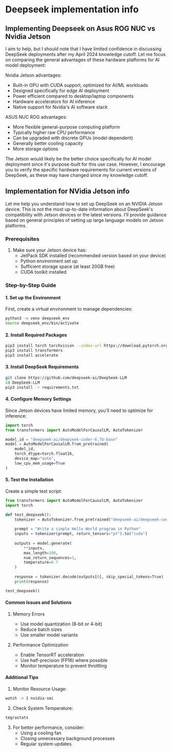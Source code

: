 
# Deepseek implementation info

## Implementing Deepseek on Asus ROG NUC vs Nvidia Jetson

I aim to help, but I should note that I have limited confidence in discussing DeepSeek deployments after my April 2024 knowledge cutoff. Let me focus on comparing the general advantages of these hardware platforms for AI model deployment:

Nvidia Jetson advantages:
- Built-in GPU with CUDA support, optimized for AI/ML workloads
- Designed specifically for edge AI deployment
- Power efficient compared to desktop/laptop components
- Hardware accelerators for AI inference
- Native support for Nvidia's AI software stack

ASUS NUC ROG advantages:
- More flexible general-purpose computing platform
- Typically higher raw CPU performance
- Can be upgraded with discrete GPUs (model dependent)
- Generally better cooling capacity
- More storage options

The Jetson would likely be the better choice specifically for AI model deployment since it's purpose-built for this use case. However, I encourage you to verify the specific hardware requirements for current versions of DeepSeek, as these may have changed since my knowledge cutoff.

## Implementation for NVidia Jetson info

Let me help you understand how to set up DeepSeek on an NVIDIA Jetson device. This is not the most up-to-date information about DeepSeek's compatibility with Jetson devices or the latest versions. I'll provide guidance based on general principles of setting up large language models on Jetson platforms.

### Prerequisites

1. Make sure your Jetson device has:
   - JetPack SDK installed (recommended version based on your device)
   - Python environment set up
   - Sufficient storage space (at least 20GB free)
   - CUDA toolkit installed

### Step-by-Step Guide

#### 1. Set up the Environment

First, create a virtual environment to manage dependencies:

```bash
python3 -m venv deepseek_env
source deepseek_env/bin/activate
```

#### 2. Install Required Packages

```bash
pip3 install torch torchvision --index-url https://download.pytorch.org/whl/nv-jetson
pip3 install transformers
pip3 install accelerate
```

#### 3. Install DeepSeek Requirements

```bash
git clone https://github.com/deepseek-ai/DeepSeek-LLM
cd DeepSeek-LLM
pip3 install -r requirements.txt
```

#### 4. Configure Memory Settings

Since Jetson devices have limited memory, you'll need to optimize for inference:

```python
import torch
from transformers import AutoModelForCausalLM, AutoTokenizer

model_id = "deepseek-ai/deepseek-coder-6.7b-base"
model = AutoModelForCausalLM.from_pretrained(
    model_id,
    torch_dtype=torch.float16,
    device_map="auto",
    low_cpu_mem_usage=True
)
```

#### 5. Test the Installation

Create a simple test script:

```python
from transformers import AutoModelForCausalLM, AutoTokenizer
import torch

def test_deepseek():
    tokenizer = AutoTokenizer.from_pretrained("deepseek-ai/deepseek-coder-6.7b-base")
    
    prompt = "Write a simple Hello World program in Python"
    inputs = tokenizer(prompt, return_tensors="pt").to("cuda")
    
    outputs = model.generate(
        **inputs,
        max_length=100,
        num_return_sequences=1,
        temperature=0.7
    )
    
    response = tokenizer.decode(outputs[0], skip_special_tokens=True)
    print(response)

test_deepseek()
```

#### Common Issues and Solutions

1. Memory Errors
   - Use model quantization (8-bit or 4-bit)
   - Reduce batch sizes
   - Use smaller model variants

2. Performance Optimization
   - Enable TensorRT acceleration
   - Use half-precision (FP16) where possible
   - Monitor temperature to prevent throttling

#### Additional Tips

1. Monitor Resource Usage:
```bash
watch -n 1 nvidia-smi
```

2. Check System Temperature:
```bash
tegrastats
```

3. For better performance, consider:
   - Using a cooling fan
   - Closing unnecessary background processes
   - Regular system updates

